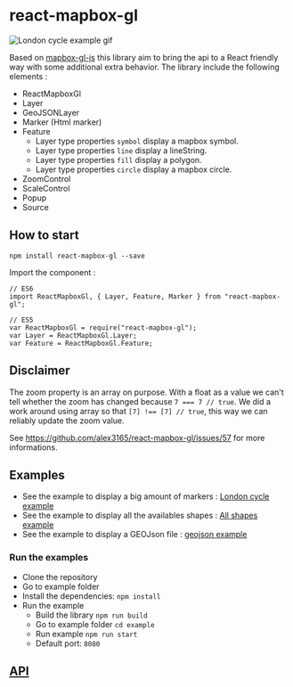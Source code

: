 # react-mapbox-gl

![London cycle example gif](docs/london-cycle-example.gif "London cycle example gif")

Based on [mapbox-gl-js](https://www.mapbox.com/mapbox-gl-js/api/) this library aim to bring the api to a React friendly way with some additional extra behavior.
The library include the following elements :

- ReactMapboxGl
- Layer
- GeoJSONLayer
- Marker (Html marker)
- Feature
  - Layer type properties `symbol` display a mapbox symbol.
  - Layer type properties `line` display a lineString.
  - Layer type properties `fill` display a polygon.
  - Layer type properties `circle` display a mapbox circle.
- ZoomControl
- ScaleControl
- Popup
- Source

## How to start

```
npm install react-mapbox-gl --save
```

Import the component :

```
// ES6
import ReactMapboxGl, { Layer, Feature, Marker } from "react-mapbox-gl";

// ES5
var ReactMapboxGl = require("react-mapbox-gl");
var Layer = ReactMapboxGl.Layer;
var Feature = ReactMapboxGl.Feature;
```

## Disclaimer

The zoom property is an array on purpose. With a float as a value we can't tell whether the zoom has changed because `7 === 7 // true`. We did a work around using array so that `[7] !== [7] // true`, this way we can reliably update the zoom value.

See https://github.com/alex3165/react-mapbox-gl/issues/57 for more informations.

## Examples

- See the example to display a big amount of markers : [London cycle example](example/src/london-cycle.js)
- See the example to display all the availables shapes : [All shapes example](example/src/all-shapes.js)
- See the example to display a GEOJson file : [geojson example](example/src/geojson-example.js)

### Run the examples

- Clone the repository
- Go to example folder
- Install the dependencies: `npm install`
- Run the example
  - Build the library `npm run build`
  - Go to example folder `cd example`
  - Run example `npm run start`
  - Default port: `8080`

## [API](docs/API.md)
